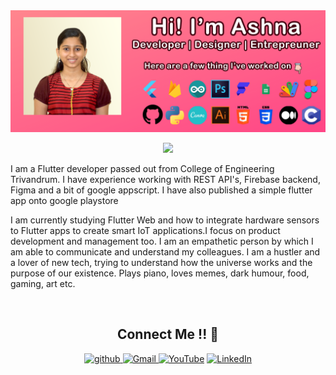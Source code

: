<img src="BannerAsh.png"/>

<br>

 
 <p align="center">
  <img src = "https://github-readme-stats.vercel.app/api?username=AshNiz24&show_icons=true&count_private=true&theme=dark&hide=issues&line_height=32">
</p>
 
 <p>I am a Flutter developer passed out from College of Engineering Trivandrum. I have experience working with REST API's, Firebase backend, Figma and a bit of google appscript. I have also published a simple flutter app onto google playstore</p>

<p>I am currently studying Flutter Web and how to integrate hardware sensors to Flutter apps to create smart IoT applications.I focus on product development and management too. I am an empathetic person by which I am able to communicate and understand my colleagues. I am a hustler and a lover of new tech, trying to understand how the universe works and the purpose of our existence. Plays piano, loves memes, dark humour, food, gaming, art etc.</p>
<br>


 <h2 align="center">Connect Me !! 🤝</h2>
 
 <p align="center">
<a href="https://github.com/AshNiz24" target="_blank">
<img src=https://img.shields.io/badge/github-%2324292e.svg?&style=for-the-badge&logo=github&logoColor=white alt=github style="margin-bottom: 5px;" />
</a>
<a href="mailto:ashnizaster@gmail.com" target="_blank">
<img src=https://img.shields.io/badge/gmail-%231DA1F2.svg?&style=for-the-badge&logo=gmail&logoColor=white alt="Gmail" style="margin-bottom: 5px;" />

<a href="https://www.youtube.com/channel/UC2F7dFqZms_EWIUhfYdc3jA">
<img alt="YouTube" src="https://img.shields.io/badge/youtube-%23E4405F.svg?&style=for-the-badge&logo=youtube&logoColor=white" /></a>
<a href="https://www.linkedin.com/in/ashna-nizam-b622901a2/" target="_blank">
<img alt="LinkedIn" src="https://img.shields.io/badge/linkedin%20-%230077B5.svg?&style=for-the-badge&logo=linkedin&logoColor=white"/>
</a>


</p> 




